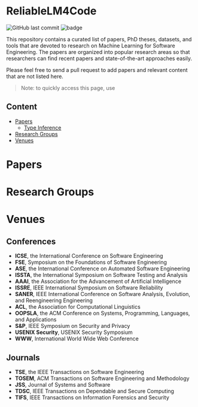 # ReliableLM4Code
![GitHub last commit]()
![badge]()

This repository contains a curated list of papers, PhD theses, datasets, and tools that are devoted to research on Machine Learning for Software Engineering. The papers are organized into popular research areas so that researchers can find recent papers and state-of-the-art approaches easily.

Please feel free to send a pull request to add papers and relevant content that are not listed here.

> Note: to quickly access this page, use []()

## Content
- [Papers](#papers)
    - [Type Inference](#type-inference)
- [Research Groups](#research-groups)
- [Venues](#venues)

# Papers

# Research Groups


# Venues
## Conferences
- **ICSE**, the International Conference on Software Engineering
- **FSE**, Symposium on the Foundations of Software Engineering
- **ASE**, the International Conference on Automated Software Engineering
- **ISSTA**, the International Symposium on Software Testing and Analysis
- **AAAI**, the Association for the Advancement of Artificial Intelligence 
- **ISSRE**, IEEE International Symposium on Software Reliability
- **SANER**, IEEE International Conference on Software Analysis, Evolution, and Reengineering Engineering
- **ACL**, the Association for Computational Linguistics
- **OOPSLA**, the ACM Conference on Systems, Programming, Languages, and Applications
- **S&P**, IEEE Symposium on Security and Privacy
- **USENIX Security**, USENIX Security Symposium
- **WWW**, International World Wide Web Conference

## Journals
- **TSE**, the IEEE Transactions on Software Engineering
- **TOSEM**, ACM Transactions on Software Engineering and Methodology
- **JSS**, Journal of Systems and Software
- **TDSC**, IEEE Transactions on Dependable and Secure Computing
- **TIFS**, IEEE Transactions on Information Forensics and Security
